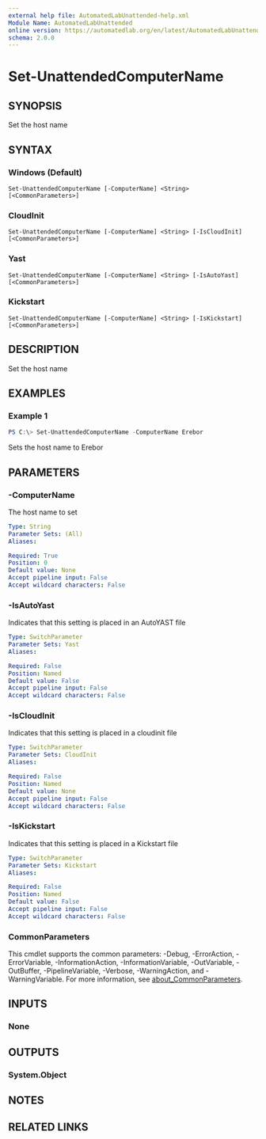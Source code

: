 ```yaml
---
external help file: AutomatedLabUnattended-help.xml
Module Name: AutomatedLabUnattended
online version: https://automatedlab.org/en/latest/AutomatedLabUnattended/en-us/Set-UnattendedComputerName
schema: 2.0.0
---
```


# Set-UnattendedComputerName

## SYNOPSIS
Set the host name

## SYNTAX

### Windows (Default)
```
Set-UnattendedComputerName [-ComputerName] <String> [<CommonParameters>]
```

### CloudInit
```
Set-UnattendedComputerName [-ComputerName] <String> [-IsCloudInit] [<CommonParameters>]
```

### Yast
```
Set-UnattendedComputerName [-ComputerName] <String> [-IsAutoYast] [<CommonParameters>]
```

### Kickstart
```
Set-UnattendedComputerName [-ComputerName] <String> [-IsKickstart] [<CommonParameters>]
```

## DESCRIPTION
Set the host name

## EXAMPLES

### Example 1
```powershell
PS C:\> Set-UnattendedComputerName -ComputerName Erebor
```

Sets the host name to Erebor

## PARAMETERS

### -ComputerName
The host name to set

```yaml
Type: String
Parameter Sets: (All)
Aliases:

Required: True
Position: 0
Default value: None
Accept pipeline input: False
Accept wildcard characters: False
```

### -IsAutoYast
Indicates that this setting is placed in an AutoYAST file

```yaml
Type: SwitchParameter
Parameter Sets: Yast
Aliases:

Required: False
Position: Named
Default value: False
Accept pipeline input: False
Accept wildcard characters: False
```

### -IsCloudInit
Indicates that this setting is placed in a cloudinit file

```yaml
Type: SwitchParameter
Parameter Sets: CloudInit
Aliases:

Required: False
Position: Named
Default value: None
Accept pipeline input: False
Accept wildcard characters: False
```

### -IsKickstart
Indicates that this setting is placed in a Kickstart file

```yaml
Type: SwitchParameter
Parameter Sets: Kickstart
Aliases:

Required: False
Position: Named
Default value: False
Accept pipeline input: False
Accept wildcard characters: False
```

### CommonParameters
This cmdlet supports the common parameters: -Debug, -ErrorAction, -ErrorVariable, -InformationAction, -InformationVariable, -OutVariable, -OutBuffer, -PipelineVariable, -Verbose, -WarningAction, and -WarningVariable. For more information, see [about_CommonParameters](http://go.microsoft.com/fwlink/?LinkID=113216).

## INPUTS

### None
## OUTPUTS

### System.Object
## NOTES

## RELATED LINKS

